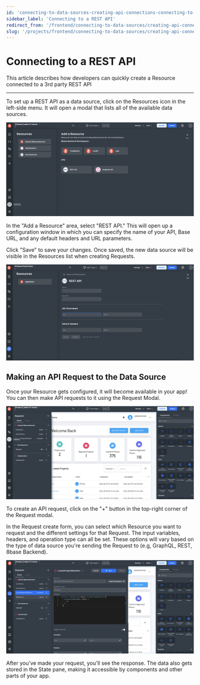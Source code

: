 ```yaml
---
id: 'connecting-to-data-sources-creating-api-connections-connecting-to-a-rest-api'
sidebar_label: 'Connecting to a REST API'
redirect_from: '/frontend/connecting-to-data-sources/creating-api-connections/connecting-to-a-rest-api'
slug: '/projects/frontend/connecting-to-data-sources/creating-api-connections/connecting-to-a-rest-api'
---
```


# Connecting to a REST API

This article describes how developers can quickly create a Resource connected to a 3rd party REST API

---

To set up a REST API as a data source, click on the Resources icon in the left-side menu. It will open a modal that lists all of the available data sources.

![Resources in App Builder](./_images/ab-resources-1.png)

In the "Add a Resource" area, select "REST API." This will open up a configuration window in which you can specify the name of your API, Base URL, and any default headers and URL parameters.

Click "Save" to save your changes. Once saved, the new data source will be visible in the Resources list when creating Requests.

![Configuring a REST API](./_images/ab-connecting-to-data-sources-creating-api-connections-connecting-to-a-rest-api.png)

## Making an API Request to the Data Source

Once your Resource gets configured, it will become available in your app! You can then make API requests to it using the Request Modal.

![Request Modal](./_images/ab-resources-requests-1.png)

To create an API request, click on the "+" button in the top-right corner of the Request modal.

In the Request create form, you can select which Resource you want to request and the different settings for that Request. The input variables, headers, and operation type can all be set. These options will vary based on the type of data source you're sending the Request to (e.g, GraphQL, REST, 8base Backend).

![Making a request in the Request Modal](./_images/ab-resources-request-2.png)

After you've made your request, you'll see the response. The data also gets stored in the State pane, making it accessible by components and other parts of your app.
